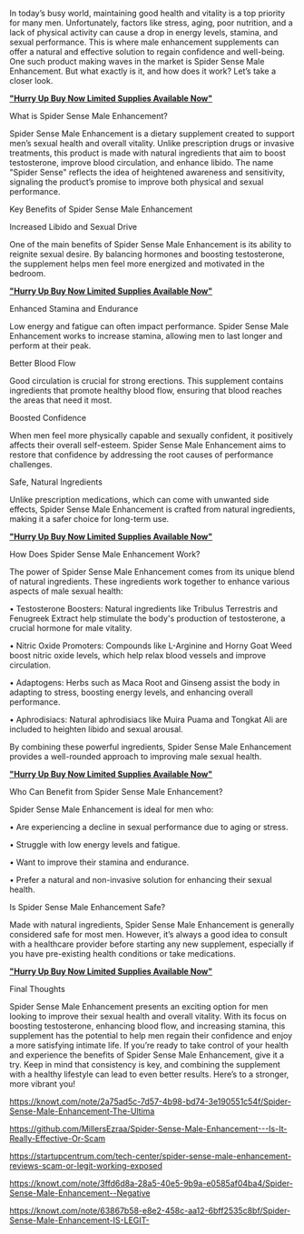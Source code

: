 
In today’s busy world, maintaining good health and vitality is a top priority for many men. Unfortunately, factors like stress, aging, poor nutrition, and a lack of physical activity can cause a drop in energy levels, stamina, and sexual performance. This is where male enhancement supplements can offer a natural and effective solution to regain confidence and well-being. One such product making waves in the market is Spider Sense Male Enhancement. But what exactly is it, and how does it work? Let’s take a closer look.

**["Hurry Up Buy Now Limited Supplies Available Now"](https://nutraleafs.com/Pheno)**

What is Spider Sense Male Enhancement?

Spider Sense Male Enhancement is a dietary supplement created to support men’s sexual health and overall vitality. Unlike prescription drugs or invasive treatments, this product is made with natural ingredients that aim to boost testosterone, improve blood circulation, and enhance libido. The name "Spider Sense" reflects the idea of heightened awareness and sensitivity, signaling the product’s promise to improve both physical and sexual performance.

Key Benefits of Spider Sense Male Enhancement

Increased Libido and Sexual Drive

One of the main benefits of Spider Sense Male Enhancement is its ability to reignite sexual desire. By balancing hormones and boosting testosterone, the supplement helps men feel more energized and motivated in the bedroom.

**["Hurry Up Buy Now Limited Supplies Available Now"](https://nutraleafs.com/Pheno)**

Enhanced Stamina and Endurance

Low energy and fatigue can often impact performance. Spider Sense Male Enhancement works to increase stamina, allowing men to last longer and perform at their peak.

Better Blood Flow

Good circulation is crucial for strong erections. This supplement contains ingredients that promote healthy blood flow, ensuring that blood reaches the areas that need it most.

Boosted Confidence

When men feel more physically capable and sexually confident, it positively affects their overall self-esteem. Spider Sense Male Enhancement aims to restore that confidence by addressing the root causes of performance challenges.

Safe, Natural Ingredients

Unlike prescription medications, which can come with unwanted side effects, Spider Sense Male Enhancement is crafted from natural ingredients, making it a safer choice for long-term use.

**["Hurry Up Buy Now Limited Supplies Available Now"](https://nutraleafs.com/Pheno)**

How Does Spider Sense Male Enhancement Work?

The power of Spider Sense Male Enhancement comes from its unique blend of natural ingredients. These ingredients work together to enhance various aspects of male sexual health:

•	Testosterone Boosters: Natural ingredients like Tribulus Terrestris and Fenugreek Extract help stimulate the body's production of testosterone, a crucial hormone for male vitality.

•	Nitric Oxide Promoters: Compounds like L-Arginine and Horny Goat Weed boost nitric oxide levels, which help relax blood vessels and improve circulation.

•	Adaptogens: Herbs such as Maca Root and Ginseng assist the body in adapting to stress, boosting energy levels, and enhancing overall performance.

•	Aphrodisiacs: Natural aphrodisiacs like Muira Puama and Tongkat Ali are included to heighten libido and sexual arousal.

By combining these powerful ingredients, Spider Sense Male Enhancement provides a well-rounded approach to improving male sexual health.

**["Hurry Up Buy Now Limited Supplies Available Now"](https://nutraleafs.com/Pheno)**

Who Can Benefit from Spider Sense Male Enhancement?

Spider Sense Male Enhancement is ideal for men who:

•	Are experiencing a decline in sexual performance due to aging or stress.

•	Struggle with low energy levels and fatigue.

•	Want to improve their stamina and endurance.

•	Prefer a natural and non-invasive solution for enhancing their sexual health.

Is Spider Sense Male Enhancement Safe?

Made with natural ingredients, Spider Sense Male Enhancement is generally considered safe for most men. However, it’s always a good idea to consult with a healthcare provider before starting any new supplement, especially if you have pre-existing health conditions or take medications.

**["Hurry Up Buy Now Limited Supplies Available Now"](https://nutraleafs.com/Pheno)**

Final Thoughts

Spider Sense Male Enhancement presents an exciting option for men looking to improve their sexual health and overall vitality. With its focus on boosting testosterone, enhancing blood flow, and increasing stamina, this supplement has the potential to help men regain their confidence and enjoy a more satisfying intimate life.
If you’re ready to take control of your health and experience the benefits of Spider Sense Male Enhancement, give it a try. Keep in mind that consistency is key, and combining the supplement with a healthy lifestyle can lead to even better results. Here’s to a stronger, more vibrant you!

https://knowt.com/note/2a75ad5c-7d57-4b98-bd74-3e190551c54f/Spider-Sense-Male-Enhancement-The-Ultima 

https://github.com/MillersEzraa/Spider-Sense-Male-Enhancement---Is-It-Really-Effective-Or-Scam 

https://startupcentrum.com/tech-center/spider-sense-male-enhancement-reviews-scam-or-legit-working-exposed 

https://knowt.com/note/3ffd6d8a-28a5-40e5-9b9a-e0585af04ba4/Spider-Sense-Male-Enhancement--Negative 

https://knowt.com/note/63867b58-e8e2-458c-aa12-6bff2535c8bf/Spider-Sense-Male-Enhancement-IS-LEGIT- 

